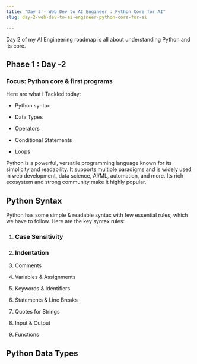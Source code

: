 ```yaml
---
title: "Day 2 - Web Dev to AI Engineer : Python Core for AI"
slug: day-2-web-dev-to-ai-engineer-python-core-for-ai

---
```


Day 2 of my AI Engineering roadmap is all about understanding Python and its core.

## Phase 1 : Day -2

### Focus: Python core & first programs

Here are what I Tackled today:

* Python syntax
    
* Data Types
    
* Operators
    
* Conditional Statements
    
* Loops
    

Python is a powerful, versatile programming language known for its simplicity and readability. It supports multiple paradigms and is widely used in web development, data science, AI/ML, automation, and more. Its rich ecosystem and strong community make it highly popular.

## Python Syntax

Python has some simple & readable syntax with few essential rules, which we have to follow. Here are the key syntax rules:

1. ### Case Sensitivity
    
2. ### Indentation
    
3. Comments
    
4. Variables & Assignments
    
5. Keywords & Identifiers
    
6. Statements & Line Breaks
    
7. Quotes for Strings
    
8. Input & Output
    
9. Functions
    

## Python Data Types